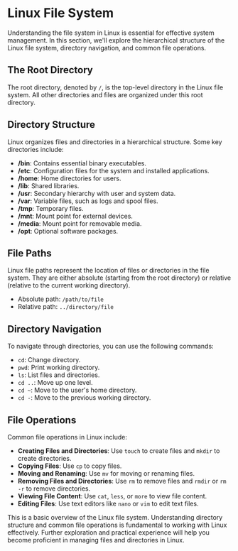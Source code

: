 # Linux File System

Understanding the file system in Linux is essential for effective system management. In this section, we'll explore the hierarchical structure of the Linux file system, directory navigation, and common file operations.

## The Root Directory

The root directory, denoted by `/`, is the top-level directory in the Linux file system. All other directories and files are organized under this root directory.

## Directory Structure

Linux organizes files and directories in a hierarchical structure. Some key directories include:

- **/bin**: Contains essential binary executables.
- **/etc**: Configuration files for the system and installed applications.
- **/home**: Home directories for users.
- **/lib**: Shared libraries.
- **/usr**: Secondary hierarchy with user and system data.
- **/var**: Variable files, such as logs and spool files.
- **/tmp**: Temporary files.
- **/mnt**: Mount point for external devices.
- **/media**: Mount point for removable media.
- **/opt**: Optional software packages.

## File Paths

Linux file paths represent the location of files or directories in the file system. They are either absolute (starting from the root directory) or relative (relative to the current working directory).

- Absolute path: `/path/to/file`
- Relative path: `../directory/file`

## Directory Navigation

To navigate through directories, you can use the following commands:

- `cd`: Change directory.
- `pwd`: Print working directory.
- `ls`: List files and directories.
- `cd ..`: Move up one level.
- `cd ~`: Move to the user's home directory.
- `cd -`: Move to the previous working directory.

## File Operations

Common file operations in Linux include:

- **Creating Files and Directories**: Use `touch` to create files and `mkdir` to create directories.
- **Copying Files**: Use `cp` to copy files.
- **Moving and Renaming**: Use `mv` for moving or renaming files.
- **Removing Files and Directories**: Use `rm` to remove files and `rmdir` or `rm -r` to remove directories.
- **Viewing File Content**: Use `cat`, `less`, or `more` to view file content.
- **Editing Files**: Use text editors like `nano` or `vim` to edit text files.

This is a basic overview of the Linux file system. Understanding directory structure and common file operations is fundamental to working with Linux effectively. Further exploration and practical experience will help you become proficient in managing files and directories in Linux.
